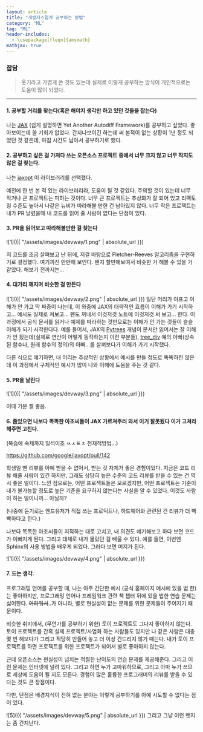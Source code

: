 ```yaml
---
layout: article
title: "개발자스럽게 공부하는 방법"
category: "ML"
tag: "ML"
header-includes:
  - \usepackage[fleqn]{amsmath}
mathjax: true
---
```


### 잡담

> 웃기라고 가볍게 쓴 것도 있는데 실제로 이렇게 공부하는 방식이 개인적으로는 도움이 많이 되었다.

------------------------

#### 1. 공부할 거리를 찾는다(혹은 해야지 생각만 하고 있던 것들을 잡는다)

나는 [JAX](https://jax.readthedocs.io/en/latest/index.html) (쉽게 설명하면 Yet Another Autodiff Framework)를 공부하고 싶었다.
좋아보이는데 쓸 기회가 없었다. 간지나보이긴 하는데 써 본적이 없는 상황이 1년 정도 되었던 것 같은데, 마침 시간도 남아서 공부하기로 했다.

#### 2. 공부하고 싶은 걸 가져다 쓰는 오픈소스 프로젝트 중에서 너무 크지 않고 너무 작지도 않은 걸 찾는다.

나는 [jaxopt](https://github.com/google/jaxopt) 이 라이브러리를 선택했다.

예전에 한 번 본 적 있는 라이브러리라, 도움이 될 것 같았다.
주의할 것이 있는데 너무 작거나 큰 프로젝트는 피하는 것이다.
너무 큰 프로젝트는 추상화가 잘 되어 있고 리팩토링 수준도 높아서 나같은 뉴비가 따라해볼 만한 건 남아있지 않다.
너무 작은 프로젝트는 내가 PR 날렸을때 내 코드를 읽어 줄 사람이 없다는 단점이 있다.

#### 3. PR을 읽어보고 따라해볼만한 걸 찾는다

![1]({{ "/assets/images/devway/1.png" | absolute_url }})

저 코드를 조금 살펴보고 난 뒤에, 저걸 바탕으로 Fletcher-Reeves 알고리즘을 구현하기로 결정했다.
여기까진 만만해 보인다. 왠지 할만해보여서 비슷한 거 해볼 수 있을 거 같았다. 해보기 전까지는...

#### 4. 대가리 깨지며 비슷한 걸 만든다

![1]({{ "/assets/images/devway/2.png" | absolute_url }})
일단 머리가 아프고 이해가 안 가고 막 짜증이 나는데, 이 와중에 JAX의 대략적인 흐름이 이해가 가기 시작하고...
예시도 실제로 쳐보고... 펜도 꺼내서 이것저것 노트에 이것저것 써 보고... 한다.
이 과정에서 공식 문서를 읽거나 예제를 따라하는 것만으로는 이해가 안 가는 것들이 슬슬 이해가 되기 시작한다다.
예를 들어서, JAX의 [Pytrees](https://jax.readthedocs.io/en/latest/pytrees.html) 개념이 문서만 읽어서는 잘 이해가 안 됬는데(실제로 연산이 어떻게 동작하는지 이런 부분들),
[tree_div](https://github.com/google/jaxopt/blob/c0667dc982a2447d61b2ca32b6216055c6c20ea3/jaxopt/_src/tree_util.py#L36) 얘의 아빠(상속된 함수나, 원래 함수의 정의)의 아빠...를 살펴보다가 이해가 가기 시작했다.

다른 식으로 얘기하면, 내 머리는 추상적인 상황에서 예시를 만들 정도로 똑똑하진 않은데 이 과정에서 구체적인 예시가 많이 나와 이해에 도움을 주는 것 같다.

#### 5. PR을 날린다

![1]({{ "/assets/images/devway/3.png" | absolute_url }})

이때 기분 젤 좋음.

#### 6. 좀있으면 나보다 똑똑한 아조씨들이 JAX 가르쳐주러 와서 이거 잘못됬다 이거 고쳐라 해주면 고친다.

(복습에 숙제까지 일석이조 ㅆㅅㅌㅊ 천재적방법...)

https://github.com/google/jaxopt/pull/142

학생일 땐 리뷰를 아예 받을 수 없어서, 받는 것 자체가 좋은 경험이었다.
지금은 코드 리뷰 해줄 사람이 있긴 하지만, 그래도 상당히 높은 수준의 코드 리뷰를 받을 수 있는 건 역시 좋은 일이다.
느낀 점으로는, 어떤 프로젝트들은 모르겠지만, 어떤 프로젝트는 기준이 내가 불가능할 정도로 높은 기준을 요구하지 않는다는 사실을 알 수 있었다.
이것도 사람이 하는 일이니까... 아닐까?

(나중에 듣기로는 엔드유저가 직접 쓰는 프로덕트나, 하드웨어와 관련된 건 리뷰가 더 빡빡하다고 한다.)

나보다 똑똑한 아조씨들이 지적하는 대로 고치고, 내 의견도 얘기해보고 하다 보면 코드가 이뻐지게 된다. 그리고 대체로 내가 몰랐던 걸 배울 수 있다. 예를 들면, 이번엔 Sphinx의 사용 방법을 배우게 되었다. 그러다 보면 머지가 된다.

![1]({{ "/assets/images/devway/4.png" | absolute_url }})


#### 7. 드는 생각.

프로그래밍 언어를 공부할 때, 나는 아주 간단한 예시 (공식 홈페이지 예시에 있을 법 한)는 좋아하지만, 프로그래밍 언어나 프레임워크 관련 책 챕터 뒤에 있을 법한 연습 문제는 싫어한다. ~~어려워서~~..가 아니라, 별로 현실성이 없는 문제를 위한 문제들이 주어지기 때문이다.

비슷한 취지에서, (무언가를 공부하기 위한) 토이 프로젝트도 그다지 좋아하지 않는다. 토이 프로젝트를 간혹 실제 프로젝트/사업화 하는 사람들도 있지만 나 같은 사람은 대충 몇 번 해보다가 그리고 적당히 만들어 놓고 더 이상 건드리지 않기 때는다. 내가 토이 프로젝트를 하면 프로젝트를 위한 프로젝트가 되어서 별로 좋아하지 않는다.

근데 오픈소스는 현실성이 넘치는 적절한 난이도의 연습 문제를 제공해준다. 그리고 이런 문제는 인터넷에 널려 있다. 그리고 하면 누가 고마워하므로, 그리고 아마 누가 쓰므로 세상에 도움이 될 지도 모른다. 경험이 많은 훌륭한 프로그래머의 리뷰를 받을 수 있다는 것도 큰 장점이다.

다만, 단점은 배경지식이 전혀 없는 분야는 이렇게 공부하기를 아예 시도할 수 없다는 점이 있다.

![5]({{ "/assets/images/devway/5.png" | absolute_url }})
그리고 그냥 이런 뱃지는 좀 간지난다.